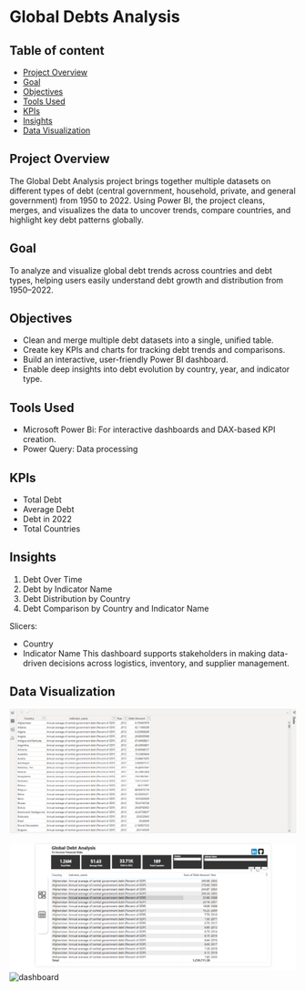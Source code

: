 # Global Debts Analysis

## Table of content
- [Project Overview](#project-overview)  
- [Goal](#goal)
- [Objectives](#objectives)
- [Tools Used](#tools-used) 
- [KPIs](#kpis)  
- [Insights](#insights)
- [Data Visualization](#data-visualization)

## Project Overview
The Global Debt Analysis project brings together multiple datasets on different types of debt (central government, household, private, and general government) from 1950 to 2022. Using Power BI, the project cleans, merges, and visualizes the data to uncover trends, compare countries, and highlight key debt patterns globally.

## Goal
To analyze and visualize global debt trends across countries and debt types, helping users easily understand debt growth and distribution from 1950–2022.

## Objectives
- Clean and merge multiple debt datasets into a single, unified table.
- Create key KPIs and charts for tracking debt trends and comparisons.
- Build an interactive, user-friendly Power BI dashboard.
- Enable deep insights into debt evolution by country, year, and indicator type.

## Tools Used
 - Microsoft Power Bi: For interactive dashboards and DAX-based KPI creation.
 - Power Query: Data processing

 ## KPIs
- Total Debt
- Average Debt
- Debt in 2022
- Total Countries
  
 ## Insights
 1. Debt Over Time
 2. Debt by Indicator Name
 3. Debt Distribution by Country
 4. Debt Comparison by Country and Indicator Name

 Slicers:
 - Country
 - Indicator Name
This dashboard supports stakeholders in making data-driven decisions across logistics, inventory, and supplier management.
    
## Data Visualization 
![Table](https://github.com/Ola-ykay/Global-Debts/blob/main/table-global%20debt.png)

![table](https://github.com/Ola-ykay/Global-Debts/blob/main/table2-global-debt.png)
![dashboard]()


